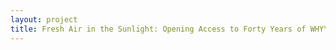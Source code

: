 ```yaml
--- 
layout: project 
title: Fresh Air in the Sunlight: Opening Access to Forty Years of WHYY's Fresh Air with Terry Gross
---
```



